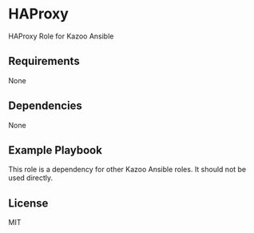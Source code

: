 HAProxy
=======

HAProxy Role for Kazoo Ansible

Requirements
------------
None

Dependencies
------------
None

Example Playbook
----------------

This role is a dependency for other Kazoo Ansible roles. It should not be 
used directly.

License
-------

MIT

